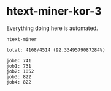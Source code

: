# htext-miner-kor-3

Everything doing here is automated.

```
htext-miner

total: 4168/4514 (92.3349579087284%)

job0: 741
job1: 731
job2: 1052
job3: 822
job4: 822
```